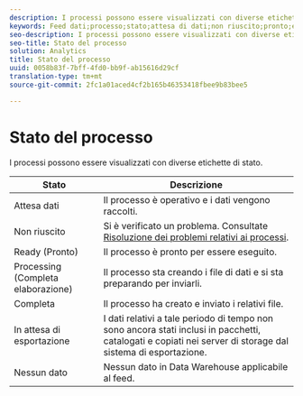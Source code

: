 ```yaml
---
description: I processi possono essere visualizzati con diverse etichette di stato.
keywords: Feed dati;processo;stato;attesa di dati;non riuscito;pronto;elaborazione;completo;nessun dato
seo-description: I processi possono essere visualizzati con diverse etichette di stato.
seo-title: Stato del processo
solution: Analytics
title: Stato del processo
uuid: 0058b83f-7bff-4fd0-bb9f-ab15616d29cf
translation-type: tm+mt
source-git-commit: 2fc1a01aced4cf2b165b46353418fbee9b83bee5

---
```



# Stato del processo

I processi possono essere visualizzati con diverse etichette di stato.

| Stato | Descrizione |
|---|---|
| Attesa dati | Il processo è operativo e i dati vengono raccolti. |
| Non riuscito | Si è verificato un problema. Consultate [Risoluzione dei problemi relativi ai processi](/help/export/analytics-data-feed/jobs-troubleshooting.md). |
| Ready (Pronto) | Il processo è pronto per essere eseguito. |
| Processing (Completa elaborazione) | Il processo sta creando i file di dati e si sta preparando per inviarli. |
| Completa | Il processo ha creato e inviato i relativi file. |
| In attesa di esportazione | I dati relativi a tale periodo di tempo non sono ancora stati inclusi in pacchetti, catalogati e copiati nei server di storage dal sistema di esportazione. |
| Nessun dato | Nessun dato in Data Warehouse applicabile al feed. |

